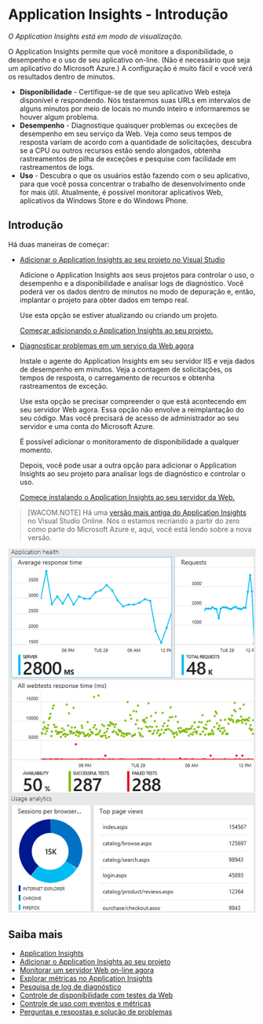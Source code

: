 <properties title="Application Insights" pageTitle="Application Insights" description="Analyze usage, availability and performance of your on-premises or Microsoft Azure web application with Application Insights." metaKeywords="analytics monitoring application insights" authors="awills"  />

<tags ms.service="application-insights" ms.workload="tbd" ms.tgt_pltfrm="ibiza" ms.devlang="na" ms.topic="article" ms.date="01/01/1900" ms.author="awills"></tags>

# Application Insights - Introdução

*O Application Insights está em modo de visualização.*

O Application Insights permite que você monitore a disponibilidade, o desempenho e o uso de seu aplicativo on-line. (Não é necessário que seja um aplicativo do Microsoft Azure.) A configuração é muito fácil e você verá os resultados dentro de minutos.

-   **Disponibilidade** - Certifique-se de que seu aplicativo Web esteja disponível e respondendo. Nós testaremos suas URLs em intervalos de alguns minutos por meio de locais no mundo inteiro e informaremos se houver algum problema.
-   **Desempenho** - Diagnostique quaisquer problemas ou exceções de desempenho em seu serviço da Web. Veja como seus tempos de resposta variam de acordo com a quantidade de solicitações, descubra se a CPU ou outros recursos estão sendo alongados, obtenha rastreamentos de pilha de exceções e pesquise com facilidade em rastreamentos de logs.
-   **Uso** - Descubra o que os usuários estão fazendo com o seu aplicativo, para que você possa concentrar o trabalho de desenvolvimento onde for mais útil. Atualmente, é possível monitorar aplicativos Web, aplicativos da Windows Store e do Windows Phone.

## Introdução

Há duas maneiras de começar:

-   [Adicionar o Application Insights ao seu projeto no Visual Studio][Adicionar o Application Insights ao seu projeto no Visual Studio]

    Adicione o Application Insights aos seus projetos para controlar o uso, o desempenho e a disponibilidade e analisar logs de diagnóstico. Você poderá ver os dados dentro de minutos no modo de depuração e, então, implantar o projeto para obter dados em tempo real.

    Use esta opção se estiver atualizando ou criando um projeto.

    [Começar adicionando o Application Insights ao seu projeto.][Adicionar o Application Insights ao seu projeto no Visual Studio]

-   [Diagnosticar problemas em um serviço da Web agora][Diagnosticar problemas em um serviço da Web agora]

    Instale o agente do Application Insights em seu servidor IIS e veja dados de desempenho em minutos. Veja a contagem de solicitações, os tempos de resposta, o carregamento de recursos e obtenha rastreamentos de exceção.

    Use esta opção se precisar compreender o que está acontecendo em seu servidor Web agora. Essa opção não envolve a reimplantação do seu código. Mas você precisará de acesso de administrador ao seu servidor e uma conta do Microsoft Azure.

    É possível adicionar o monitoramento de disponibilidade a qualquer momento.

    Depois, você pode usar a outra opção para adicionar o Application Insights ao seu projeto para analisar logs de diagnóstico e controlar o uso.

    [Comece instalando o Application Insights ao seu servidor da Web.][Diagnosticar problemas em um serviço da Web agora]

> [WACOM.NOTE] Há uma [versão mais antiga do Application Insights][versão mais antiga do Application Insights] no Visual Studio Online. Nós o estamos recriando a partir do zero como parte do Microsoft Azure e, aqui, você está lendo sobre a nova versão.

![Exemplo de monitor de aplicativo no Application Insights][Exemplo de monitor de aplicativo no Application Insights]

## Saiba mais

-   [Application Insights][Application Insights]
-   [Adicionar o Application Insights ao seu projeto][Adicionar o Application Insights ao seu projeto no Visual Studio]
-   [Monitorar um servidor Web on-line agora][Diagnosticar problemas em um serviço da Web agora]
-   [Explorar métricas no Application Insights][Explorar métricas no Application Insights]
-   [Pesquisa de log de diagnóstico][Pesquisa de log de diagnóstico]
-   [Controle de disponibilidade com testes da Web][Controle de disponibilidade com testes da Web]
-   [Controle de uso com eventos e métricas][Controle de uso com eventos e métricas]
-   [Perguntas e respostas e solução de problemas][Perguntas e respostas e solução de problemas]

<!--Link references-->

  [Adicionar o Application Insights ao seu projeto no Visual Studio]: ../app-insights-monitor-application-health-usage/
  [Diagnosticar problemas em um serviço da Web agora]: ../app-insights-monitor-performance-live-website-now/
  [versão mais antiga do Application Insights]: http://msdn.microsoft.com/en-us/library/dn481095.aspx
  [Exemplo de monitor de aplicativo no Application Insights]: ./media/appinsights/appinsights-00-appblade.png
  [Application Insights]: ../app-insights-get-started/
  [Explorar métricas no Application Insights]: ../app-insights-explore-metrics/
  [Pesquisa de log de diagnóstico]: ../app-insights-search-diagnostic-logs/
  [Controle de disponibilidade com testes da Web]: ../app-insights-monitor-web-app-availability/
  [Controle de uso com eventos e métricas]: ../app-insights-web-track-usage-custom-events-metrics/
  [Perguntas e respostas e solução de problemas]: ../app-insights-troubleshoot-faq/
